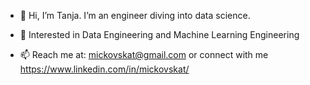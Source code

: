 - 👋 Hi, I’m Tanja. I’m an engineer diving into data science.
- 👀 Interested in Data Engineering and Machine Learning Engineering

- 📫 Reach me at: mickovskat@gmail.com or connect with me https://www.linkedin.com/in/mickovskat/

<!---
mbtanja/mbtanja is a ✨ special ✨ repository because its `README.md` (this file) appears on your GitHub profile.
You can click the Preview link to take a look at your changes.
--->
